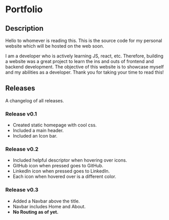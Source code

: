 # Portfolio 

## Description 
Hello to whomever is reading this. This is the source code for my personal website which will be hosted on the web soon. 

I am a developer who is actively learning JS, react, etc. Therefore, building a website was a great project to learn the ins and outs of frontend and backend development. The objective of this website is to showcase myself and my abilities as a developer. Thank you for taking your time to read this! 

## Releases 
A changelog of all releases. 

### Release v0.1 
* Created static homepage with cool css.
* Included a main header. 
* Included an Icon bar. 

### Release v0.2 
* Included helpful descriptor when hovering over icons. 
* GitHub icon when pressed goes to GitHub. 
* LinkedIn icon when pressed goes to LinkedIn. 
* Each icon when hovered over is a different color. 

### Release v0.3
* Added a Navbar above the title. 
* Navbar includes Home and About. 
* **No Routing as of yet.**